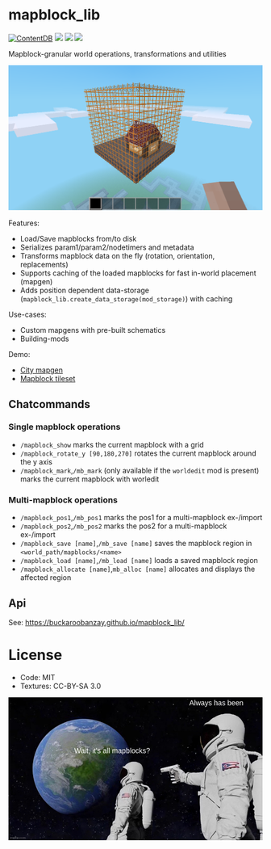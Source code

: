 
# mapblock_lib

[![ContentDB](https://content.minetest.net/packages/BuckarooBanzay/mapblock_lib/shields/downloads/)](https://content.minetest.net/packages/BuckarooBanzay/mapblock_lib/)
![](https://github.com/BuckarooBanzay/mapblock_lib/workflows/luacheck/badge.svg)
![](https://github.com/BuckarooBanzay/mapblock_lib/workflows/ldoc/badge.svg)
![](https://github.com/BuckarooBanzay/mapblock_lib/workflows/test/badge.svg)

Mapblock-granular world operations, transformations and utilities

![Screenshot](screenshot.png)

Features:

* Load/Save mapblocks from/to disk
* Serializes param1/param2/nodetimers and metadata
* Transforms mapblock data on the fly (rotation, orientation, replacements)
* Supports caching of the loaded mapblocks for fast in-world placement (mapgen)
* Adds position dependent data-storage (`mapblock_lib.create_data_storage(mod_storage)`) with caching

Use-cases:

* Custom mapgens with pre-built schematics
* Building-mods

Demo:

* [City mapgen](https://github.com/BuckarooBanzay/citygen)
* [Mapblock tileset](https://github.com/buckarooBanzay/mapblock_tileset)

## Chatcommands

### Single mapblock operations

* `/mapblock_show` marks the current mapblock with a grid
* `/mapblock_rotate_y [90,180,270]` rotates the current mapblock around the y axis
* `/mapblock_mark`,`/mb_mark` (only available if the `worldedit` mod is present) marks the current mapblock with worledit

### Multi-mapblock operations

* `/mapblock_pos1`,`/mb_pos1` marks the pos1 for a multi-mapblock ex-/import
* `/mapblock_pos2`,`/mb_pos2` marks the pos2 for a multi-mapblock ex-/import
* `/mapblock_save [name]`,`/mb_save [name]` saves the mapblock region in `<world_path/mapblocks/<name>`
* `/mapblock_load [name]`,`/mb_load [name]` loads a saved mapblock region
* `/mapblock_allocate [name]`,`mb_alloc [name]` allocates and displays the affected region

## Api

See: https://buckaroobanzay.github.io/mapblock_lib/

# License

* Code: MIT
* Textures: CC-BY-SA 3.0

![Always has been](mapblocks.jpg)

